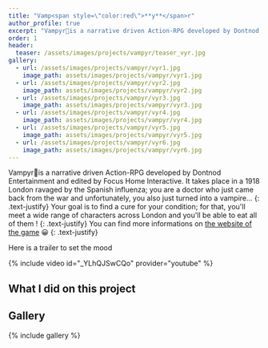 ```yaml
---
title: "Vamp<span style=\"color:red\">**y**</span>r"
author_profile: true
excerpt: "Vampyr🧛is a narrative driven Action-RPG developed by Dontnod Entertainment. Discover what I did on this project."
order: 1
header:
  teaser: /assets/images/projects/vampyr/teaser_vyr.jpg
gallery:
  - url: /assets/images/projects/vampyr/vyr1.jpg
    image_path: assets/images/projects/vampyr/vyr1.jpg
  - url: /assets/images/projects/vampyr/vyr2.jpg
    image_path: assets/images/projects/vampyr/vyr2.jpg
  - url: /assets/images/projects/vampyr/vyr3.jpg
    image_path: assets/images/projects/vampyr/vyr3.jpg
  - url: /assets/images/projects/vampyr/vyr4.jpg
    image_path: assets/images/projects/vampyr/vyr4.jpg
  - url: /assets/images/projects/vampyr/vyr5.jpg
    image_path: assets/images/projects/vampyr/vyr5.jpg
  - url: /assets/images/projects/vampyr/vyr6.jpg
    image_path: assets/images/projects/vampyr/vyr6.jpg
---
```


Vampyr🧛is a narrative driven Action-RPG developed by Dontnod Entertainment and edited by Focus Home Interactive. It takes place in a 1918 London ravaged by the Spanish influenza; you are a doctor who just came back from the war and unfortunately, you also just turned into a vampire...
{: .text-justify}
Your goal is to find a cure for your condition; for that, you'll meet a wide range of characters across London and you'll be able to eat all of them !
{: .text-justify}
You can find more informations on [the website of the game](http://www.vampyr-game.com/) :grinning:
{: .text-justify}

Here is a trailer to set the mood

{% include video id="_YLhQJSwCQo" provider="youtube" %}

## What I did on this project

## Gallery
{% include gallery %}
